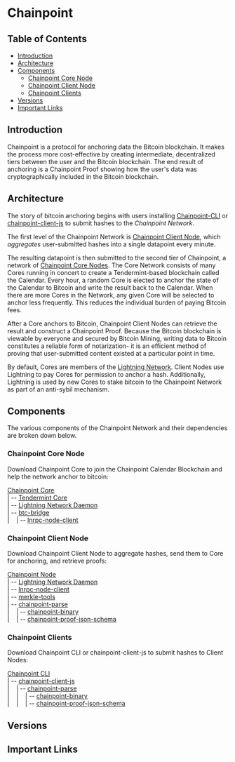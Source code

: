 # Chainpoint

## Table of Contents

  * [Introduction](#introduction)
  * [Architecture](#architecture)
  * [Components](#components)
    + [Chainpoint Core Node](#chainpoint-core-node)
    + [Chainpoint Client Node](#chainpoint-client-node)
    + [Chainpoint Clients](#chainpoint-clients)
  * [Versions](#versions)
  * [Important Links](#important-links)

## Introduction

Chainpoint is a protocol for anchoring data the Bitcoin blockchain. 
It makes the process more cost-effective by creating intermediate, decentralized tiers between the user and the Bitcoin blockchain. 
The end result of anchoring is a Chainpoint Proof showing how the user's data was cryptographically included in the Bitcoin blockchain.

## Architecture

The story of bitcoin anchoring begins with users installing [Chainpoint-CLI](https://github.com/chainpoint/chainpoint-cli) or [chainpoint-client-js](https://github.com/chainpoint/chainpoint-client-js) to submit hashes to the _Chainpoint Network_.

The first level of the Chainpoint Network is [Chainpoint Client Node](https://github.com/chainpoint/chainpoint-node-src), which _aggregates_ user-submitted hashes into a single datapoint every minute. 

The resulting datapoint is then submitted to the second tier of Chainpoint, a network of [Chainpoint Core Nodes](https://github.com/chainpoint/chainpoint-core).
The Core Network consists of many Cores running in concert to create a Tendermint-based blockchain called the Calendar. 
Every hour, a random Core is elected to anchor the state of the Calendar to Bitcoin and write the result back to the Calendar. 
When there are more Cores in the Network, any given Core will be selected to anchor less frequently. This reduces the individual burden of paying Bitcoin fees.

After a Core anchors to Bitcoin, Chainpoint Client Nodes can retrieve the result and construct a Chainpoint Proof. Because the Bitcoin blockchain is viewable by everyone and secured by Bitcoin Mining, writing data to Bitcoin constitutes a reliable form of notarization-
it is an efficient method of proving that user-submitted content existed at a particular point in time.

By default, Cores are members of the [Lightning Network](https://lightning.network/). Client Nodes use Lightning to pay Cores for permission to anchor a hash. Additionally, Lightning is used by new Cores to stake bitcoin to the Chainpoint Network as part of an anti-sybil mechanism. 


## Components

The various components of the Chainpoint Network and their dependencies are broken down below.

### Chainpoint Core Node
Download Chainpoint Core to join the Chainpoint Calendar Blockchain and help the network anchor to bitcoin:

[Chainpoint Core](https://github.com/chainpoint/chainpoint-core/blob/master/README.md)  
| -- [Tendermint Core](https://github.com/chainpoint/tendermint)  
| -- [Lightning Network Daemon](https://github.com/Tierion/lnd)  
| -- [btc-bridge](https://github.com/Tierion/btc-bridge)  
|&nbsp; &nbsp; | -- [lnrpc-node-client](https://github.com/Tierion/lnrpc-node-client)  

### Chainpoint Client Node
Download Chainpoint Client Node to aggregate hashes, send them to Core for anchoring, and retrieve proofs:

[Chainpoint Node](https://github.com/chainpoint/chainpoint-node-src)  
| -- [Lightning Network Daemon](https://github.com/Tierion/lnd)  
| -- [lnrpc-node-client](https://github.com/Tierion/lnrpc-node-client)  
| -- [merkle-tools](https://github.com/Tierion/merkle-tools)  
| -- [chainpoint-parse](https://github.com/chainpoint/chainpoint-parse)  
|&nbsp; &nbsp; | -- [chainpoint-binary](https://github.com/chainpoint/chainpoint-binary)  
|&nbsp; &nbsp; | -- [chainpoint-proof-json-schema](https://github.com/chainpoint/chainpoint-proof-json-schema)  

### Chainpoint Clients
Download Chainpoint CLI or chainpoint-client-js to submit hashes to Client Nodes:

[Chainpoint CLI](https://github.com/chainpoint/chainpoint-cli)  
| -- [chainpoint-client-js](https://github.com/chainpoint/chainpoint-client-js)  
|&nbsp; &nbsp; | -- [chainpoint-parse](https://github.com/chainpoint/chainpoint-parse)  
|&nbsp; &nbsp; |&nbsp; &nbsp; | -- [chainpoint-binary](https://github.com/chainpoint/chainpoint-binary)  
|&nbsp; &nbsp; |&nbsp; &nbsp; | -- [chainpoint-proof-json-schema](https://github.com/chainpoint/chainpoint-proof-json-schema)  


## Versions

## Important Links